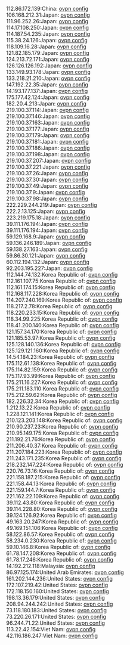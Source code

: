 112.86.172.139:China: [ovpn config](vpn/112_86_172_139.ovpn)  
106.168.212.31:Japan: [ovpn config](vpn/106_168_212_31.ovpn)  
111.96.252.26:Japan: [ovpn config](vpn/111_96_252_26.ovpn)  
114.17.108.250:Japan: [ovpn config](vpn/114_17_108_250.ovpn)  
114.187.54.235:Japan: [ovpn config](vpn/114_187_54_235.ovpn)  
115.38.24.126:Japan: [ovpn config](vpn/115_38_24_126.ovpn)  
118.109.16.28:Japan: [ovpn config](vpn/118_109_16_28.ovpn)  
121.82.185.179:Japan: [ovpn config](vpn/121_82_185_179.ovpn)  
124.213.72.171:Japan: [ovpn config](vpn/124_213_72_171.ovpn)  
126.126.126.192:Japan: [ovpn config](vpn/126_126_126_192.ovpn)  
133.149.93.178:Japan: [ovpn config](vpn/133_149_93_178.ovpn)  
133.218.21.210:Japan: [ovpn config](vpn/133_218_21_210.ovpn)  
147.192.22.35:Japan: [ovpn config](vpn/147_192_22_35.ovpn)  
14.193.177.137:Japan: [ovpn config](vpn/14_193_177_137.ovpn)  
175.177.42.124:Japan: [ovpn config](vpn/175_177_42_124.ovpn)  
182.20.4.213:Japan: [ovpn config](vpn/182_20_4_213.ovpn)  
219.100.37.114:Japan: [ovpn config](vpn/219_100_37_114.ovpn)  
219.100.37.146:Japan: [ovpn config](vpn/219_100_37_146.ovpn)  
219.100.37.163:Japan: [ovpn config](vpn/219_100_37_163.ovpn)  
219.100.37.177:Japan: [ovpn config](vpn/219_100_37_177.ovpn)  
219.100.37.179:Japan: [ovpn config](vpn/219_100_37_179.ovpn)  
219.100.37.181:Japan: [ovpn config](vpn/219_100_37_181.ovpn)  
219.100.37.186:Japan: [ovpn config](vpn/219_100_37_186.ovpn)  
219.100.37.198:Japan: [ovpn config](vpn/219_100_37_198.ovpn)  
219.100.37.207:Japan: [ovpn config](vpn/219_100_37_207.ovpn)  
219.100.37.221:Japan: [ovpn config](vpn/219_100_37_221.ovpn)  
219.100.37.26:Japan: [ovpn config](vpn/219_100_37_26.ovpn)  
219.100.37.30:Japan: [ovpn config](vpn/219_100_37_30.ovpn)  
219.100.37.49:Japan: [ovpn config](vpn/219_100_37_49.ovpn)  
219.100.37.9:Japan: [ovpn config](vpn/219_100_37_9.ovpn)  
219.100.37.98:Japan: [ovpn config](vpn/219_100_37_98.ovpn)  
222.229.244.219:Japan: [ovpn config](vpn/222_229_244_219.ovpn)  
222.2.13.125:Japan: [ovpn config](vpn/222_2_13_125.ovpn)  
223.219.175.18:Japan: [ovpn config](vpn/223_219_175_18.ovpn)  
39.111.176.194:Japan: [ovpn config](vpn/39_111_176_194.ovpn)  
39.111.176.194:Japan: [ovpn config](vpn/39_111_176_194.ovpn)  
59.129.168.9:Japan: [ovpn config](vpn/59_129_168_9.ovpn)  
59.136.246.189:Japan: [ovpn config](vpn/59_136_246_189.ovpn)  
59.138.27.163:Japan: [ovpn config](vpn/59_138_27_163.ovpn)  
59.86.30.121:Japan: [ovpn config](vpn/59_86_30_121.ovpn)  
60.112.194.132:Japan: [ovpn config](vpn/60_112_194_132.ovpn)  
92.203.195.227:Japan: [ovpn config](vpn/92_203_195_227.ovpn)  
112.144.74.132:Korea Republic of: [ovpn config](vpn/112_144_74_132.ovpn)  
112.161.107.75:Korea Republic of: [ovpn config](vpn/112_161_107_75.ovpn)  
112.161.174.15:Korea Republic of: [ovpn config](vpn/112_161_174_15.ovpn)  
112.168.117.228:Korea Republic of: [ovpn config](vpn/112_168_117_228.ovpn)  
114.207.240.169:Korea Republic of: [ovpn config](vpn/114_207_240_169.ovpn)  
118.217.2.78:Korea Republic of: [ovpn config](vpn/118_217_2_78.ovpn)  
118.220.233.15:Korea Republic of: [ovpn config](vpn/118_220_233_15.ovpn)  
118.34.99.225:Korea Republic of: [ovpn config](vpn/118_34_99_225.ovpn)  
118.41.200.140:Korea Republic of: [ovpn config](vpn/118_41_200_140.ovpn)  
121.157.34.170:Korea Republic of: [ovpn config](vpn/121_157_34_170.ovpn)  
121.185.53.97:Korea Republic of: [ovpn config](vpn/121_185_53_97.ovpn)  
125.128.140.136:Korea Republic of: [ovpn config](vpn/125_128_140_136.ovpn)  
125.129.121.160:Korea Republic of: [ovpn config](vpn/125_129_121_160.ovpn)  
14.54.184.23:Korea Republic of: [ovpn config](vpn/14_54_184_23.ovpn)  
175.112.61.138:Korea Republic of: [ovpn config](vpn/175_112_61_138.ovpn)  
175.114.82.159:Korea Republic of: [ovpn config](vpn/175_114_82_159.ovpn)  
175.117.93.99:Korea Republic of: [ovpn config](vpn/175_117_93_99.ovpn)  
175.211.16.227:Korea Republic of: [ovpn config](vpn/175_211_16_227.ovpn)  
175.211.183.110:Korea Republic of: [ovpn config](vpn/175_211_183_110.ovpn)  
175.212.59.62:Korea Republic of: [ovpn config](vpn/175_212_59_62.ovpn)  
182.226.32.34:Korea Republic of: [ovpn config](vpn/182_226_32_34.ovpn)  
1.212.13.22:Korea Republic of: [ovpn config](vpn/1_212_13_22.ovpn)  
1.228.121.141:Korea Republic of: [ovpn config](vpn/1_228_121_141.ovpn)  
210.123.203.148:Korea Republic of: [ovpn config](vpn/210_123_203_148.ovpn)  
210.90.237.23:Korea Republic of: [ovpn config](vpn/210_90_237_23.ovpn)  
210.95.149.175:Korea Republic of: [ovpn config](vpn/210_95_149_175.ovpn)  
211.192.21.76:Korea Republic of: [ovpn config](vpn/211_192_21_76.ovpn)  
211.206.40.37:Korea Republic of: [ovpn config](vpn/211_206_40_37.ovpn)  
211.207.184.223:Korea Republic of: [ovpn config](vpn/211_207_184_223.ovpn)  
211.243.171.235:Korea Republic of: [ovpn config](vpn/211_243_171_235.ovpn)  
218.232.147.224:Korea Republic of: [ovpn config](vpn/218_232_147_224.ovpn)  
220.76.73.16:Korea Republic of: [ovpn config](vpn/220_76_73_16.ovpn)  
221.158.187.215:Korea Republic of: [ovpn config](vpn/221_158_187_215.ovpn)  
221.158.44.13:Korea Republic of: [ovpn config](vpn/221_158_44_13.ovpn)  
221.159.144.7:Korea Republic of: [ovpn config](vpn/221_159_144_7.ovpn)  
221.162.22.109:Korea Republic of: [ovpn config](vpn/221_162_22_109.ovpn)  
39.112.43.80:Korea Republic of: [ovpn config](vpn/39_112_43_80.ovpn)  
39.114.228.80:Korea Republic of: [ovpn config](vpn/39_114_228_80.ovpn)  
39.124.126.92:Korea Republic of: [ovpn config](vpn/39_124_126_92.ovpn)  
49.163.20.247:Korea Republic of: [ovpn config](vpn/49_163_20_247.ovpn)  
49.169.151.106:Korea Republic of: [ovpn config](vpn/49_169_151_106.ovpn)  
58.122.86.57:Korea Republic of: [ovpn config](vpn/58_122_86_57.ovpn)  
58.234.0.230:Korea Republic of: [ovpn config](vpn/58_234_0_230.ovpn)  
59.10.146.8:Korea Republic of: [ovpn config](vpn/59_10_146_8.ovpn)  
61.78.147.208:Korea Republic of: [ovpn config](vpn/61_78_147_208.ovpn)  
61.78.17.246:Korea Republic of: [ovpn config](vpn/61_78_17_246.ovpn)  
14.192.212.118:Malaysia: [ovpn config](vpn/14_192_212_118.ovpn)  
86.97.125.174:United Arab Emirates: [ovpn config](vpn/86_97_125_174.ovpn)  
161.202.144.236:United States: [ovpn config](vpn/161_202_144_236.ovpn)  
172.107.219.42:United States: [ovpn config](vpn/172_107_219_42.ovpn)  
172.118.150.160:United States: [ovpn config](vpn/172_118_150_160.ovpn)  
198.13.36.179:United States: [ovpn config](vpn/198_13_36_179.ovpn)  
208.94.244.242:United States: [ovpn config](vpn/208_94_244_242.ovpn)  
73.118.180.183:United States: [ovpn config](vpn/73_118_180_183.ovpn)  
73.220.26.171:United States: [ovpn config](vpn/73_220_26_171.ovpn)  
96.244.71.22:United States: [ovpn config](vpn/96_244_71_22.ovpn)  
113.22.42.154:Viet Nam: [ovpn config](vpn/113_22_42_154.ovpn)  
42.116.186.247:Viet Nam: [ovpn config](vpn/42_116_186_247.ovpn)  
